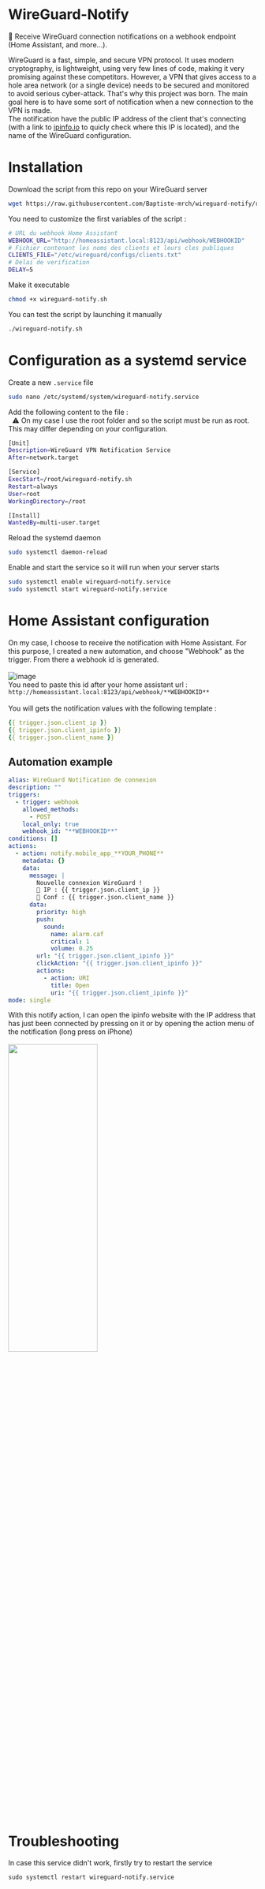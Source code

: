 # WireGuard-Notify
🔹 Receive WireGuard connection notifications on a webhook endpoint (Home Assistant, and more...).

WireGuard is a fast, simple, and secure VPN protocol. It uses modern cryptography, is lightweight, using very few lines of code, making it very promising against these competitors.
However, a VPN that gives access to a hole area network (or a single device) needs to be secured and monitored to avoid serious cyber-attack. That's why this project was born.
The main goal here is to have some sort of notification when a new connection to the VPN is made.
<br>The notification have the public IP address of the client that's connecting (with a link to [ipinfo.io](https://ipinfo.io) to quicly check where this IP is located), and the name of the WireGuard configuration.

# Installation
Download the script from this repo on your WireGuard server
```bash
wget https://raw.githubusercontent.com/Baptiste-mrch/wireguard-notify/refs/heads/main/wireguard-notify.sh
```
You need to customize the first variables of the script :
```bash
# URL du webhook Home Assistant
WEBHOOK_URL="http://homeassistant.local:8123/api/webhook/WEBHOOKID"
# Fichier contenant les noms des clients et leurs cles publiques
CLIENTS_FILE="/etc/wireguard/configs/clients.txt"
# Delai de verification
DELAY=5
```
Make it executable
```bash
chmod +x wireguard-notify.sh
```
You can test the script by launching it manually
```bash
./wireguard-notify.sh
```

# Configuration as a systemd service
Create a new `.service` file
```bash
sudo nano /etc/systemd/system/wireguard-notify.service
```
Add the following content to the file :
<br>&nbsp;&nbsp;⚠️ On my case I use the root folder and so the script must be run as root. This may differ depending on your configuration.
```bash
[Unit]
Description=WireGuard VPN Notification Service
After=network.target

[Service]
ExecStart=/root/wireguard-notify.sh
Restart=always
User=root
WorkingDirectory=/root

[Install]
WantedBy=multi-user.target

```
Reload the systemd daemon
```bash
sudo systemctl daemon-reload
```
Enable and start the service so it will run when your server starts
```bash
sudo systemctl enable wireguard-notify.service
sudo systemctl start wireguard-notify.service
```

# Home Assistant configuration
On my case, I choose to receive the notification with Home Assistant. For this purpose, I created a new automation, and choose "Webhook" as the trigger. From there a webhook id is generated.
<br> <br> ![image](https://github.com/user-attachments/assets/2afe9128-d3b7-46f4-8377-207d5c04cdc6)<br>
You need to paste this id after your home assistant url : `http://homeassistant.local:8123/api/webhook/**WEBHOOKID**`
<br><br>
You will gets the notification values with the following template :
```yaml
{{ trigger.json.client_ip }}
{{ trigger.json.client_ipinfo }}
{{ trigger.json.client_name }}
```

## Automation example
```yaml
alias: WireGuard Notification de connexion
description: ""
triggers:
  - trigger: webhook
    allowed_methods:
      - POST
    local_only: true
    webhook_id: "**WEBHOOKID**"
conditions: []
actions:
  - action: notify.mobile_app_**YOUR_PHONE**
    metadata: {}
    data:
      message: |
        Nouvelle connexion WireGuard !
        🔹 IP : {{ trigger.json.client_ip }}
        🔹 Conf : {{ trigger.json.client_name }}
      data:
        priority: high
        push:
          sound:
            name: alarm.caf
            critical: 1
            volume: 0.25
        url: "{{ trigger.json.client_ipinfo }}"
        clickAction: "{{ trigger.json.client_ipinfo }}"
        actions:
          - action: URI
            title: Open
            uri: "{{ trigger.json.client_ipinfo }}"
mode: single

```
With this notify action, I can open the ipinfo website with the IP address that has just been connected by pressing on it or by opening the action menu of the notification (long press on iPhone)
<br><br>
<img src="https://github.com/user-attachments/assets/8771b464-da08-4449-9926-0f238421ccfd" width="60%" height="40%">

# Troubleshooting
In case this service didn't work, firstly try to restart the service
```
sudo systemctl restart wireguard-notify.service
```
